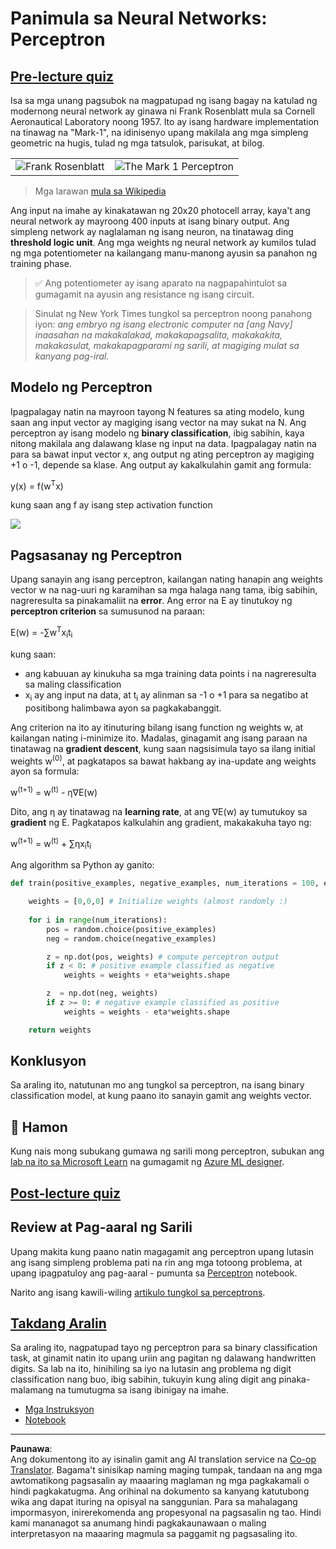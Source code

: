 <!--
CO_OP_TRANSLATOR_METADATA:
{
  "original_hash": "0c37770bba4fff3c71dc00eb261ee61b",
  "translation_date": "2025-08-28T02:38:20+00:00",
  "source_file": "lessons/3-NeuralNetworks/03-Perceptron/README.md",
  "language_code": "tl"
}
-->
# Panimula sa Neural Networks: Perceptron

## [Pre-lecture quiz](https://ff-quizzes.netlify.app/en/ai/quiz/5)

Isa sa mga unang pagsubok na magpatupad ng isang bagay na katulad ng modernong neural network ay ginawa ni Frank Rosenblatt mula sa Cornell Aeronautical Laboratory noong 1957. Ito ay isang hardware implementation na tinawag na "Mark-1", na idinisenyo upang makilala ang mga simpleng geometric na hugis, tulad ng mga tatsulok, parisukat, at bilog.

|      |      |
|--------------|-----------|
|<img src='images/Rosenblatt-wikipedia.jpg' alt='Frank Rosenblatt'/> | <img src='images/Mark_I_perceptron_wikipedia.jpg' alt='The Mark 1 Perceptron' />|

> Mga larawan [mula sa Wikipedia](https://en.wikipedia.org/wiki/Perceptron)

Ang input na imahe ay kinakatawan ng 20x20 photocell array, kaya't ang neural network ay mayroong 400 inputs at isang binary output. Ang simpleng network ay naglalaman ng isang neuron, na tinatawag ding **threshold logic unit**. Ang mga weights ng neural network ay kumilos tulad ng mga potentiometer na kailangang manu-manong ayusin sa panahon ng training phase.

> ✅ Ang potentiometer ay isang aparato na nagpapahintulot sa gumagamit na ayusin ang resistance ng isang circuit.

> Sinulat ng New York Times tungkol sa perceptron noong panahong iyon: *ang embryo ng isang electronic computer na [ang Navy] inaasahan na makakalakad, makakapagsalita, makakakita, makakasulat, makakapagparami ng sarili, at magiging mulat sa kanyang pag-iral.*

## Modelo ng Perceptron

Ipagpalagay natin na mayroon tayong N features sa ating modelo, kung saan ang input vector ay magiging isang vector na may sukat na N. Ang perceptron ay isang modelo ng **binary classification**, ibig sabihin, kaya nitong makilala ang dalawang klase ng input na data. Ipagpalagay natin na para sa bawat input vector x, ang output ng ating perceptron ay magiging +1 o -1, depende sa klase. Ang output ay kakalkulahin gamit ang formula:

y(x) = f(w<sup>T</sup>x)

kung saan ang f ay isang step activation function

<!-- img src="http://www.sciweavers.org/tex2img.php?eq=f%28x%29%20%3D%20%5Cbegin%7Bcases%7D%0A%20%20%20%20%20%20%20%20%20%2B1%20%26%20x%20%5Cgeq%200%20%5C%5C%0A%20%20%20%20%20%20%20%20%20-1%20%26%20x%20%3C%200%0A%20%20%20%20%20%20%20%5Cend%7Bcases%7D%20%5C%5C%0A&bc=White&fc=Black&im=jpg&fs=12&ff=arev&edit=0" align="center" border="0" alt="f(x) = \begin{cases} +1 & x \geq 0 \\ -1 & x < 0 \end{cases} \\" width="154" height="50" / -->
<img src="images/activation-func.png"/>

## Pagsasanay ng Perceptron

Upang sanayin ang isang perceptron, kailangan nating hanapin ang weights vector w na nag-uuri ng karamihan sa mga halaga nang tama, ibig sabihin, nagreresulta sa pinakamaliit na **error**. Ang error na E ay tinutukoy ng **perceptron criterion** sa sumusunod na paraan:

E(w) = -∑w<sup>T</sup>x<sub>i</sub>t<sub>i</sub>

kung saan:

* ang kabuuan ay kinukuha sa mga training data points i na nagreresulta sa maling classification
* x<sub>i</sub> ay ang input na data, at t<sub>i</sub> ay alinman sa -1 o +1 para sa negatibo at positibong halimbawa ayon sa pagkakabanggit.

Ang criterion na ito ay itinuturing bilang isang function ng weights w, at kailangan nating i-minimize ito. Madalas, ginagamit ang isang paraan na tinatawag na **gradient descent**, kung saan nagsisimula tayo sa ilang initial weights w<sup>(0)</sup>, at pagkatapos sa bawat hakbang ay ina-update ang weights ayon sa formula:

w<sup>(t+1)</sup> = w<sup>(t)</sup> - η∇E(w)

Dito, ang η ay tinatawag na **learning rate**, at ang ∇E(w) ay tumutukoy sa **gradient** ng E. Pagkatapos kalkulahin ang gradient, makakakuha tayo ng:

w<sup>(t+1)</sup> = w<sup>(t)</sup> + ∑ηx<sub>i</sub>t<sub>i</sub>

Ang algorithm sa Python ay ganito:

```python
def train(positive_examples, negative_examples, num_iterations = 100, eta = 1):

    weights = [0,0,0] # Initialize weights (almost randomly :)
        
    for i in range(num_iterations):
        pos = random.choice(positive_examples)
        neg = random.choice(negative_examples)

        z = np.dot(pos, weights) # compute perceptron output
        if z < 0: # positive example classified as negative
            weights = weights + eta*weights.shape

        z  = np.dot(neg, weights)
        if z >= 0: # negative example classified as positive
            weights = weights - eta*weights.shape

    return weights
```

## Konklusyon

Sa araling ito, natutunan mo ang tungkol sa perceptron, na isang binary classification model, at kung paano ito sanayin gamit ang weights vector.

## 🚀 Hamon

Kung nais mong subukang gumawa ng sarili mong perceptron, subukan ang [lab na ito sa Microsoft Learn](https://docs.microsoft.com/en-us/azure/machine-learning/component-reference/two-class-averaged-perceptron?WT.mc_id=academic-77998-cacaste) na gumagamit ng [Azure ML designer](https://docs.microsoft.com/en-us/azure/machine-learning/concept-designer?WT.mc_id=academic-77998-cacaste).

## [Post-lecture quiz](https://ff-quizzes.netlify.app/en/ai/quiz/6)

## Review at Pag-aaral ng Sarili

Upang makita kung paano natin magagamit ang perceptron upang lutasin ang isang simpleng problema pati na rin ang mga totoong problema, at upang ipagpatuloy ang pag-aaral - pumunta sa [Perceptron](Perceptron.ipynb) notebook.

Narito ang isang kawili-wiling [artikulo tungkol sa perceptrons](https://towardsdatascience.com/what-is-a-perceptron-basics-of-neural-networks-c4cfea20c590).

## [Takdang Aralin](lab/README.md)

Sa araling ito, nagpatupad tayo ng perceptron para sa binary classification task, at ginamit natin ito upang uriin ang pagitan ng dalawang handwritten digits. Sa lab na ito, hinihiling sa iyo na lutasin ang problema ng digit classification nang buo, ibig sabihin, tukuyin kung aling digit ang pinaka-malamang na tumutugma sa isang ibinigay na imahe.

* [Mga Instruksyon](lab/README.md)
* [Notebook](lab/PerceptronMultiClass.ipynb)

---

**Paunawa**:  
Ang dokumentong ito ay isinalin gamit ang AI translation service na [Co-op Translator](https://github.com/Azure/co-op-translator). Bagama't sinisikap naming maging tumpak, tandaan na ang mga awtomatikong pagsasalin ay maaaring maglaman ng mga pagkakamali o hindi pagkakatugma. Ang orihinal na dokumento sa kanyang katutubong wika ang dapat ituring na opisyal na sanggunian. Para sa mahalagang impormasyon, inirerekomenda ang propesyonal na pagsasalin ng tao. Hindi kami mananagot sa anumang hindi pagkakaunawaan o maling interpretasyon na maaaring magmula sa paggamit ng pagsasaling ito.